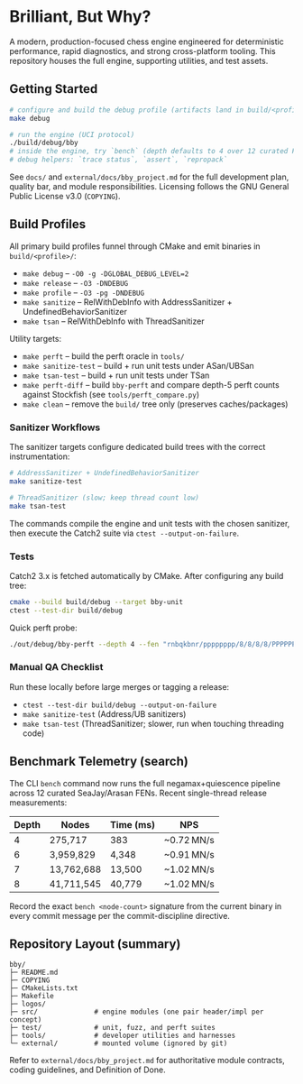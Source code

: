 # Brilliant, But Why?

A modern, production-focused chess engine engineered for deterministic performance, rapid diagnostics, and strong cross-platform tooling. This repository houses the full engine, supporting utilities, and test assets.

## Getting Started

```bash
# configure and build the debug profile (artifacts land in build/<profile>/)
make debug

# run the engine (UCI protocol)
./build/debug/bby
# inside the engine, try `bench` (depth defaults to 4 over 12 curated FENs)
# debug helpers: `trace status`, `assert`, `repropack`
```

See `docs/` and `external/docs/bby_project.md` for the full development plan, quality bar, and module responsibilities. Licensing follows the GNU General Public License v3.0 (`COPYING`).

## Build Profiles

All primary build profiles funnel through CMake and emit binaries in `build/<profile>/`:

- `make debug` – `-O0 -g -DGLOBAL_DEBUG_LEVEL=2`
- `make release` – `-O3 -DNDEBUG`
- `make profile` – `-O3 -pg -DNDEBUG`
- `make sanitize` – RelWithDebInfo with AddressSanitizer + UndefinedBehaviorSanitizer
- `make tsan` – RelWithDebInfo with ThreadSanitizer

Utility targets:

- `make perft` – build the perft oracle in `tools/`
- `make sanitize-test` – build + run unit tests under ASan/UBSan
- `make tsan-test` – build + run unit tests under TSan
- `make perft-diff` – build `bby-perft` and compare depth-5 perft counts against Stockfish (see `tools/perft_compare.py`)
- `make clean` – remove the `build/` tree only (preserves caches/packages)

### Sanitizer Workflows

The sanitizer targets configure dedicated build trees with the correct instrumentation:

```bash
# AddressSanitizer + UndefinedBehaviorSanitizer
make sanitize-test

# ThreadSanitizer (slow; keep thread count low)
make tsan-test
```

The commands compile the engine and unit tests with the chosen sanitizer, then execute the Catch2 suite via `ctest --output-on-failure`.

### Tests

Catch2 3.x is fetched automatically by CMake. After configuring any build tree:

```bash
cmake --build build/debug --target bby-unit
ctest --test-dir build/debug
```

Quick perft probe:

```bash
./out/debug/bby-perft --depth 4 --fen "rnbqkbnr/pppppppp/8/8/8/8/PPPPPPPP/RNBQKBNR w KQkq - 0 1"
```

### Manual QA Checklist

Run these locally before large merges or tagging a release:

- `ctest --test-dir build/debug --output-on-failure`
- `make sanitize-test` (Address/UB sanitizers)
- `make tsan-test` (ThreadSanitizer; slower, run when touching threading code)

## Benchmark Telemetry (search)

The CLI `bench` command now runs the full negamax+quiescence pipeline across 12 curated SeaJay/Arasan FENs. Recent single-thread release measurements:

| Depth | Nodes | Time (ms) | NPS |
|-------|-------|-----------|-----|
| 4 | 275,717 | 383 | ~0.72 MN/s |
| 6 | 3,959,829 | 4,348 | ~0.91 MN/s |
| 7 | 13,762,688 | 13,500 | ~1.02 MN/s |
| 8 | 41,711,545 | 40,779 | ~1.02 MN/s |

Record the exact `bench <node-count>` signature from the current binary in every commit message per the commit-discipline directive.

## Repository Layout (summary)

```
bby/
├─ README.md
├─ COPYING
├─ CMakeLists.txt
├─ Makefile
├─ logos/
├─ src/              # engine modules (one pair header/impl per concept)
├─ test/             # unit, fuzz, and perft suites
├─ tools/            # developer utilities and harnesses
└─ external/         # mounted volume (ignored by git)
```

Refer to `external/docs/bby_project.md` for authoritative module contracts, coding guidelines, and Definition of Done.
